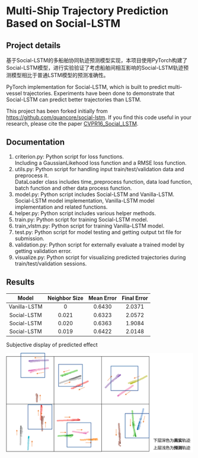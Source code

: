 # Multi-Ship Trajectory Prediction Based on Social-LSTM  

## Project details

基于Social-LSTM的多船舶协同轨迹预测模型实现，本项目使用PyTorch构建了Social-LSTM模型，进行实验验证了考虑船舶间相互影响的Social-LSTM轨迹预测模型相比于普通LSTM模型的预测准确性。  

PyTorch implementation for Social-LSTM, which is built to predict multi-vessel trajectories. Experiments have been done to demonstrate that Social-LSTM can predict better trajectories than LSTM.

This project has been forked initially from <https://github.com/quancore/social-lstm>. If you find this code useful in your research, please cite the paper [CVPR16_Social_LSTM](http://cvgl.stanford.edu/papers/CVPR16_Social_LSTM.pdf).

## Documentation

1. criterion.py: Python script for loss functions.  
Including a GaussianLikehood loss function and a RMSE loss function.
2. utils.py: Python script for handling input train/test/validation data and preprocess it.  
DataLoader class includes time_preprocess function, data load function, batch function and other data process function.  
3. model.py: Python script includes Social-LSTM and Vanilla-LSTM.  
Social-LSTM model implementation, Vanilla-LSTM model implementation and related functions.
4. helper.py: Python script includes various helper methods.  
5. train.py: Python script for training Social-LSTM model.
6. train_vlstm.py: Python script for training Vanilla-LSTM model.
7. test.py: Python script for model testing and getting output txt file for submission.
8. validation.py: Python script for externally evaluate a trained model by getting validation error.
9. visualize.py: Python script for visualizing predicted trajectories during train/test/validation sessions.  

## Results

|  Model  | Neighbor Size | Mean Error| Final Error|
|  :---:  | :-----------: | :-------: | :----: |
| Vanilla-LSTM | 0 |  0.6430 | 2.0371 |
| Social-LSTM |0.021| 0.6323 | 2.0572 |
| Social-LSTM |0.020| 0.6363 | 1.9084 |
| Social-LSTM |0.019| 0.6422 | 2.0148 |  
  
Subjective display of predicted effect  

![image](\plot\图片1.png)
